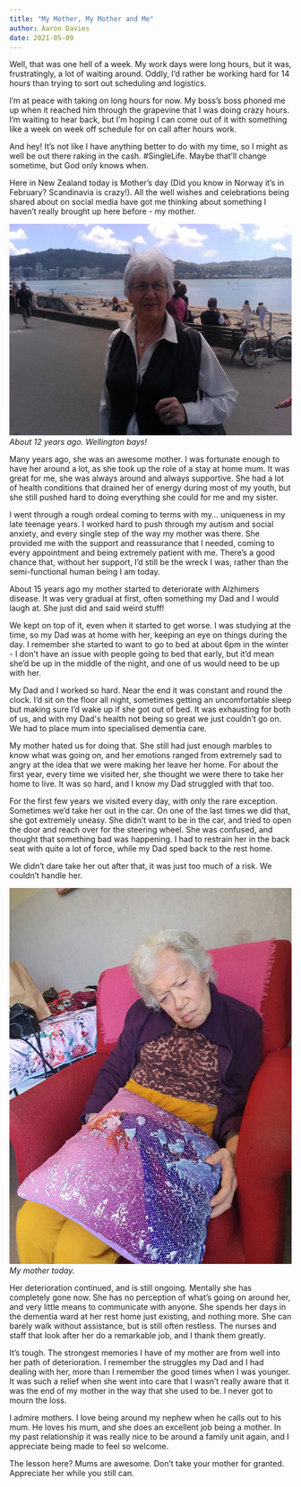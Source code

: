 ```yaml
---
title: "My Mother, My Mother and Me"
author: Aaron Davies
date: 2021-05-09
---
```


Well, that was one hell of a week. My work days were long hours, but it was, frustratingly, a lot of waiting around. Oddly, I’d rather be working hard for 14 hours than trying to sort out scheduling and logistics.

I’m at peace with taking on long hours for now. My boss’s boss phoned me up when it reached him through the grapevine that I was doing crazy hours. I’m waiting to hear back, but I’m hoping I can come out of it with something like a week on week off schedule for on call after hours work.

And hey! It’s not like I have anything better to do with my time, so I might as well be out there raking in the cash. #SingleLife. Maybe that’ll change sometime, but God only knows when.

Here in New Zealand today is Mother’s day (Did you know in Norway it’s in February? Scandinavia is crazy!). All the well wishes and celebrations being shared about on social media have got me thinking about something I haven’t really brought up here before - my mother.

[![My mother.](/media/images/blog/mum1.jpg)](/media/images/blog/mum1.jpg)
_About 12 years ago. Wellington bays!_

Many years ago, she was an awesome mother. I was fortunate enough to have her around a lot, as she took up the role of a stay at home mum. It was great for me, she was always around and always supportive. She had a lot of health conditions that drained her of energy during most of my youth, but she still pushed hard to doing everything she could for me and my sister.

I went through a rough ordeal coming to terms with my… uniqueness in my late teenage years. I worked hard to push through my autism and social anxiety, and every single step of the way my mother was there. She provided me with the support and reassurance that I needed, coming to every appointment and being extremely patient with me. There’s a good chance that, without her support, I’d still be the wreck I was, rather than the semi-functional human being I am today.

About 15 years ago my mother started to deteriorate with Alzhimers disease. It was very gradual at first, often something my Dad and I would laugh at. She just did and said weird stuff! 

We kept on top of it, even when it started to get worse. I was studying at the time, so my Dad was at home with her, keeping an eye on things during the day. I remember she started to want to go to bed at about 6pm in the winter -  I don’t have an issue with people going to bed that early, but it’d mean she’d be up in the middle of the night, and one of us would need to be up with her.

My Dad and I worked so hard. Near the end it was constant and round the clock. I’d sit on the floor all night, sometimes getting an uncomfortable sleep but making sure I’d wake up if she got out of bed. It was exhausting for both of us, and with my Dad's health not being so great we just couldn’t go on. We had to place mum into specialised dementia care.

My mother hated us for doing that. She still had just enough marbles to know what was going on, and her emotions ranged from extremely sad to angry at the idea that we were making her leave her home. For about the first year, every time we visited her, she thought we were there to take her home to live. It was so hard, and I know my Dad struggled with that too.

For the first few years we visited every day, with only the rare exception. Sometimes we’d take her out in the car. On one of the last times we did that, she got extremely uneasy. She didn’t want to be in the car, and tried to open the door and reach over for the steering wheel. She was confused, and thought that something bad was happening. I had to restrain her in the back seat with quite a lot of force, while my Dad sped back to the rest home.

We didn’t dare take her out after that, it was just too much of a risk. We couldn’t handle her.

[![My mother.](/media/images/blog/mum2.jpg)](/media/images/blog/mum2.jpg)
_My mother today._

Her deterioration continued, and is still ongoing. Mentally she has completely gone now. She has no perception of what’s going on around her, and very little means to communicate with anyone. She spends her days in the dementia ward at her rest home just existing, and nothing more. She can barely walk without assistance, but is still often restless. The nurses and staff that look after her do a remarkable job, and I thank them greatly.

It’s tough. The strongest memories I have of my mother are from well into her path of deterioration. I remember the struggles my Dad and I had dealing with her, more than I remember the good times when I was younger. It was such a relief when she went into care that I wasn’t really aware that it was the end of my mother in the way that she used to be. I never got to mourn the loss.

I admire mothers. I love being around my nephew when he calls out to his mum. He loves his mum, and she does an excellent job being a mother. In my past relationship it was really nice to be around a family unit again, and I appreciate being made to feel so welcome.

The lesson here? Mums are awesome. Don’t take your mother for granted. Appreciate her while you still can.
